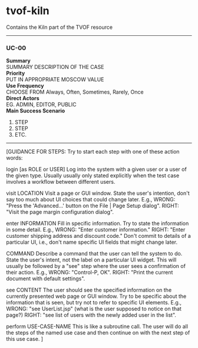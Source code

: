 # tvof-kiln
Contains the Kiln part of the TVOF resource

---

### UC-00

  **Summary**  
       SUMMARY DESCRIPTION OF THE CASE  
  **Priority**  
       PUT IN APPROPRIATE MOSCOW VALUE  
  **Use Frequency**  
       CHOOSE FROM Always, Often, Sometimes, Rarely, Once  
  **Direct Actors**  
  EG. ADMIN, EDITOR, PUBLIC  
  **Main Success Scenario**
  1. STEP
  2. STEP
  3. ETC.

---

  [GUIDANCE FOR STEPS: Try to start each step with one of these action words:

login [as ROLE or USER]
Log into the system with a given user or a user of the given type. Usually usually only stated explicitly when the test case involves a workflow between different users.

visit LOCATION
Visit a page or GUI window. State the user's intention, don't say too much about UI choices that could change later. E.g., WRONG: "Press the 'Advanced...' button on the File | Page Setup dialog". RIGHT: "Visit the page margin configuration dialog".

enter INFORMATION
Fill in specific information. Try to state the information in some detail. E.g., WRONG: "Enter customer information." RIGHT: "Enter customer shipping address and discount code." Don't commit to details of a particular UI, i.e., don't name specific UI fields that might change later.

COMMAND
Describe a command that the user can tell the system to do. State the user's intent, not the label on a particular UI widget. This will usually be followed by a "see" step where the user sees a confirmation of their action. E.g., WRONG: "Control-P, OK". RIGHT: "Print the current document with default settings".

see CONTENT
The user should see the specified information on the currently presented web page or GUI window. Try to be specific about the information that is seen, but try not to refer to specific UI elements. E.g., WRONG: "see UserList.jsp" (what is the user supposed to notice on that page?) RIGHT: "see list of users with the newly added user in the list".

perform USE-CASE-NAME
This is like a subroutine call. The user will do all the steps of the named use case and then continue on with the next step of this use case.
]
